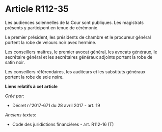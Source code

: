 # Article R112-35

Les audiences solennelles de la Cour sont publiques. Les magistrats présents y participent en tenue de cérémonie.

Le premier président, les présidents de chambre et le procureur général portent la robe de velours noir avec hermine.

Les conseillers maîtres, le premier avocat général, les avocats généraux, le secrétaire général et les secrétaires généraux
adjoints portent la robe de satin noir.

Les conseillers référendaires, les auditeurs et les substituts généraux portent la robe de soie noire.

**Liens relatifs à cet article**

_Créé par_:

  - Décret n°2017-671 du 28 avril 2017 - art. 19

_Anciens textes_:

  - Code des juridictions financières - art. R112-16 (T)
